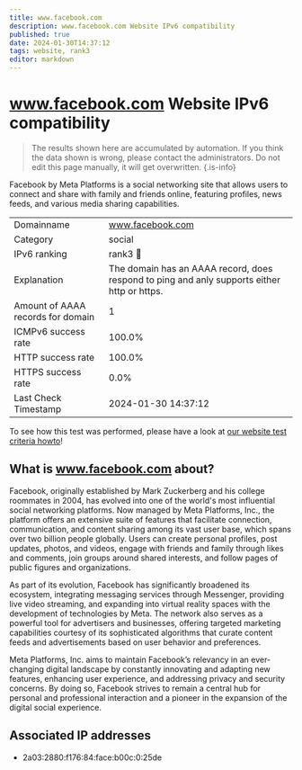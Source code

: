 ```yaml
---
title: www.facebook.com
description: www.facebook.com Website IPv6 compatibility
published: true
date: 2024-01-30T14:37:12
tags: website, rank3
editor: markdown
---
```


# www.facebook.com Website IPv6 compatibility

> The results shown here are accumulated by automation. If you think the data shown is wrong, please contact the administrators. 
> Do not edit this page manually, it will get overwritten.
{.is-info}

Facebook by Meta Platforms is a social networking site that allows users to connect and share with family and friends online, featuring profiles, news feeds, and various media sharing capabilities.


|   |   |
| - | - |
| Domainname | www.facebook.com
| Category | social |
| IPv6 ranking | rank3 :3rd_place_medal: |
| Explanation | The domain has an AAAA record, does respond to ping and anly supports either http or https. |
| Amount of AAAA records for domain | 1 |
| ICMPv6 success rate | 100.0%|
| HTTP success rate | 100.0% |
| HTTPS success rate | 0.0% |
| Last Check Timestamp | 2024-01-30 14:37:12 |

To see how this test was performed, please have a look at [our website test criteria howto](/howto/testcriteria/website)!


## What is www.facebook.com about?
Facebook, originally established by Mark Zuckerberg and his college roommates in 2004, has evolved into one of the world's most influential social networking platforms. Now managed by Meta Platforms, Inc., the platform offers an extensive suite of features that facilitate connection, communication, and content sharing among its vast user base, which spans over two billion people globally. Users can create personal profiles, post updates, photos, and videos, engage with friends and family through likes and comments, join groups around shared interests, and follow pages of public figures and organizations.

As part of its evolution, Facebook has significantly broadened its ecosystem, integrating messaging services through Messenger, providing live video streaming, and expanding into virtual reality spaces with the development of technologies by Meta. The network also serves as a powerful tool for advertisers and businesses, offering targeted marketing capabilities courtesy of its sophisticated algorithms that curate content feeds and advertisements based on user behavior and preferences.

Meta Platforms, Inc. aims to maintain Facebook’s relevancy in an ever-changing digital landscape by constantly innovating and adapting new features, enhancing user experience, and addressing privacy and security concerns. By doing so, Facebook strives to remain a central hub for personal and professional interaction and a pioneer in the expansion of the digital social experience.



## Associated IP addresses

- 2a03:2880:f176:84:face:b00c:0:25de

